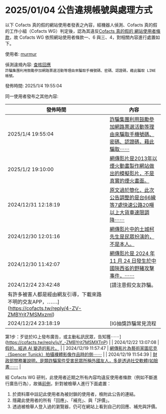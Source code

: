 2025/01/04 公告違規帳號與處理方式
=========

以下 Cofacts 真的假的網站使用者發表之內容，經機器人偵測、Cofacts 真的假的工作小組（Cofacts WG）判定後，認為其違反[Cofacts 真的假的 網站使用者條款](https://github.com/cofacts/rumors-site/blob/master/LEGAL.md)，故 Cofacts WG 依照網站使用者條款一、6 與三、4，對相關內容進行處置如下。

使用者: [murmur](https://cofacts.github.io/community-builder/#/editorworks?showAll=1&day=365&userId=T93YInMBb3SlMKoAuqZi)

偵測違規內容: [查核回應](https://cofacts.tw/reply/weYrMZQBYrjt7MSMO4tZ)<br>`詐騙集團利用鼓勵參加網路票選活動等理由來騙取手機號碼、密碼、認證碼，藉此騙取 LINE 帳號。`

發佈時間: 2025/1/4 19:55:04

同一使用者發布之其他內容:

|發佈時間|內容|
|---|---|
| 2025/1/4 19:55:04 | [詐騙集團利用鼓勵參加網路票選活動等理由來騙取手機號碼、密碼、認證碼，藉此騙取⋯⋯](https://cofacts.tw/reply/weYrMZQBYrjt7MSMO4tZ) |
| 2025/1/2 19:10:00 | [網傳影片是2013年以煙火動畫製作網站做出的模擬影片，不是真實的煙火畫面。](https://cofacts.tw/reply/NOa1JpQBYrjt7MSMP36S) |
| 2024/12/31 12:18:19 | [原文過於簡化，此次公告調整的是台66線等7處快速公路20噸以上大貨車速限調降⋯⋯](https://cofacts.tw/reply/a-bvGpQBYrjt7MSMn2ya) |
| 2024/12/30 12:01:16 | [網傳影片中的土城柯先生是民眾扮演的，不是本人。](https://cofacts.tw/reply/U-a5FZQBYrjt7MSMqGTL) |
| 2024/12/30 11:42:07 | [網傳影片是 2024 年 11 月 24 日發生於中國陝西省的野豬攻擊事件，⋯⋯](https://cofacts.tw/reply/K-aoFZQBYrjt7MSMH2TF) |
| 2024/12/24 23:42:48 | [請注意假交友詐騙。
有許多被害人都是經由網友引導，下載來路不明的交友APP，⋯⋯](https://cofacts.tw/reply/4-ZV-ZMBYrjt7MSMxzml) |
| 2024/12/24 23:18:19 | [IG抽獎詐騙常見流程

第1步：歹徒於IG上發布廣告，或主動私訊民眾，告知獲⋯⋯](https://cofacts.tw/reply/juY_-ZMBYrjt7MSMXTnP) |
| 2024/12/22 13:07:08 | [假的，經過 AI 變造的影片。](https://cofacts.tw/reply/O-bD7JMBYrjt7MSMFyOx) |
| 2024/12/19 11:57:47 | [網傳影片為藝術家圖尼克（Spencer Tunick）拍攝裸體影像作品時的側⋯⋯](https://cofacts.tw/reply/4uYQ3ZMBYrjt7MSMhQrm) |
| 2024/12/19 11:54:39 | [財政部關務署說明，是類詐騙案件受害民眾所稱外國友人，多是透過社交軟體(如臉書⋯⋯](https://cofacts.tw/reply/2eYN3ZMBYrjt7MSMpAo1) |

經 Cofacts WG 研判，此使用者近期之所有內容均違反使用者條款（例如不斷進行廣告行為），故循[前例](https://github.com/cofacts/takedowns/blob/master/2021/1125-2nd-spam.md)，針對被檢舉人進行下面處置：
1. 於資料庫中註記此使用者為被封鎖的使用者，檢附此公告的連結。
2. 隱藏此使用者的所有「回應」、「補充」、與「評價」。
3. 透過被檢舉人登入過的瀏覽器，仍可在網站上看到自己的回應、補充與評價。
